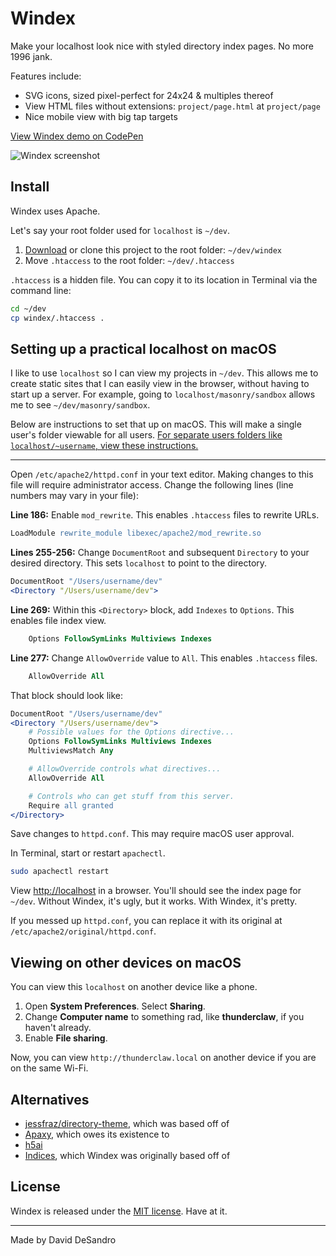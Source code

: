 # Windex

Make your localhost look nice with styled directory index pages. No more 1996 jank.

Features include:

+ SVG icons, sized pixel-perfect for 24x24 & multiples thereof
+ View HTML files without extensions: `project/page.html` at `project/page`
+ Nice mobile view with big tap targets

[View Windex demo on CodePen](https://codepen.io/desandro/full/OvwROP)

![Windex screenshot](https://i.imgur.com/PAbAooF.png)

## Install

Windex uses Apache.

Let's say your root folder used for `localhost` is `~/dev`.

1. [Download](https://github.com/desandro/windex/archive/master.zip) or clone this project to the root folder: `~/dev/windex`
2. Move `.htaccess` to the root folder: `~/dev/.htaccess`

`.htaccess` is a hidden file. You can copy it to its location in Terminal via the command line:

``` sh
cd ~/dev
cp windex/.htaccess .
```

## Setting up a practical localhost on macOS

I like to use `localhost` so I can view my projects in `~/dev`. This allows me to create static sites that I can easily view in the browser, without having to start up a server. For example, going to `localhost/masonry/sandbox` allows me to see `~/dev/masonry/sandbox`.

Below are instructions to set that up on macOS. This will make a single user's folder viewable for all users. [For separate users folders like `localhost/~username`, view these instructions.](https://discussions.apple.com/docs/DOC-3083)

---

Open `/etc/apache2/httpd.conf` in your text editor. Making changes to this file will require administrator access. Change the following lines (line numbers may vary in your file):

**Line 186:** Enable `mod_rewrite`. This enables `.htaccess` files to rewrite URLs.

``` apache
LoadModule rewrite_module libexec/apache2/mod_rewrite.so
```

**Lines 255-256:** Change `DocumentRoot` and subsequent `Directory` to your desired directory. This sets `localhost` to point to the directory.

``` apache
DocumentRoot "/Users/username/dev"
<Directory "/Users/username/dev">
```

**Line 269:** Within this `<Directory>` block, add `Indexes` to `Options`. This enables file index view.

``` apache
    Options FollowSymLinks Multiviews Indexes
```

**Line 277:** Change `AllowOverride` value to `All`. This enables `.htaccess` files.

``` apache
    AllowOverride All
```

That block should look like:

``` apache
DocumentRoot "/Users/username/dev"
<Directory "/Users/username/dev">
    # Possible values for the Options directive...
    Options FollowSymLinks Multiviews Indexes
    MultiviewsMatch Any

    # AllowOverride controls what directives...
    AllowOverride All

    # Controls who can get stuff from this server.
    Require all granted
</Directory>
```

Save changes to `httpd.conf`. This may require macOS user approval.

In Terminal, start or restart `apachectl`.

``` sh
sudo apachectl restart
```

View [http://localhost](http://localhost) in a browser. You'll should see the index page for `~/dev`. Without Windex, it's ugly, but it works. With Windex, it's pretty.

If you messed up `httpd.conf`, you can replace it with its original at `/etc/apache2/original/httpd.conf`.

## Viewing on other devices on macOS

You can view this `localhost` on another device like a phone.

1. Open **System Preferences**. Select **Sharing**.
2. Change **Computer name** to something rad, like **thunderclaw**, if you haven't already.
3. Enable **File sharing**.

Now, you can view `http://thunderclaw.local` on another device if you are on the same Wi-Fi.

## Alternatives

+ [jessfraz/directory-theme](https://github.com/jessfraz/directory-theme), which was based off of
+ [Apaxy](https://github.com/oupala/apaxy), which owes its existence to
+ [h5ai](https://larsjung.de/h5ai/)
+ [Indices](http://antisleep.com/indices/), which Windex was originally based off of

## License

Windex is released under the [MIT license](https://desandro.mit-license.org). Have at it.

---

Made by David DeSandro
